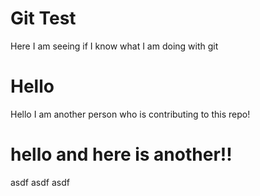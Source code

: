 # Git Test

Here I am seeing if I know what I am doing with git



# Hello 
Hello I am another person who is contributing to this repo!


# hello and here is another!!
asdf asdf asdf 
